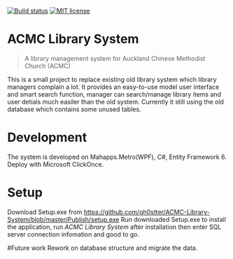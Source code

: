 
[![Build status](https://ci.appveyor.com/api/projects/status/u6s7mtcktt2gdfu1?svg=true)](https://ci.appveyor.com/project/gh0stter/acmc-library-system)
[![MIT license](https://img.shields.io/badge/license-MIT-green.svg)](https://github.com/gh0stter/CSharp-Extension-Library/blob/master/LICENSE)
# ACMC Library System
> A library management system for Auckland Chinese Methodist Church (ACMC)

This is a small project to replace existing old library system which library managers complain a lot.
It provides an easy-to-use model user interface and smart search function, manager can search/manage library items and user detials much easiler than the old system. Currently it still using the old database which contains some unused tables.

# Development
The system is developed on Mahapps.Metro(WPF), C#, Entity Framework 6. Deploy with Microsoft ClickOnce.

# Setup
Download Setup.exe from https://github.com/gh0stter/ACMC-Library-System/blob/master/Publish/setup.exe
Run downloaded Setup.exe to install the application, run *ACMC Library System* after installation then enter SQL server connection infomation and good to go.

#Future work
Rework on database structure and migrate the data.